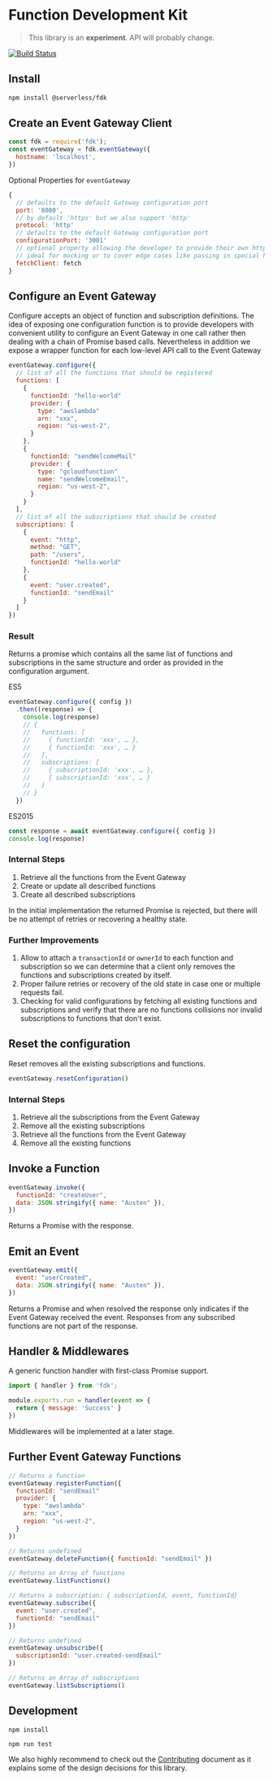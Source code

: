 # Function Development Kit

> This library is an **experiment**. API will probably change.

[![Build Status](https://travis-ci.org/serverless/fdk.svg?branch=master)](https://travis-ci.org/serverless/fdk)

## Install

```bash
npm install @serverless/fdk
```

## Create an Event Gateway Client

```js
const fdk = require('fdk');
const eventGateway = fdk.eventGateway({
  hostname: 'localhost',
})
```

Optional Properties for `eventGateway`

```js
{
  // defaults to the default Gateway configuration port
  port: '8080',
  // by default 'https' but we also support 'http'
  protocol: 'http'
  // defaults to the default Gateway configuration port
  configurationPort: '3001'
  // optional property allowing the developer to provide their own http lib
  // ideal for mocking or to cover edge cases like passing in special headers
  fetchClient: fetch
}
```

## Configure an Event Gateway

Configure accepts an object of function and subscription definitions. The idea of exposing one configuration function is to provide developers with convenient utility to configure an Event Gateway in one call rather then dealing with a chain of Promise based calls. Nevertheless in addition we expose a wrapper function for each low-level API call to the Event Gateway

```js
eventGateway.configure({
  // list of all the functions that should be registered
  functions: [
    {
      functionId: "hello-world"
      provider: {
        type: "awslambda"
        arn: "xxx",
        region: "us-west-2",
      }
    },
    {
      functionId: "sendWelcomeMail"
      provider: {
        type: "gcloudfunction"
        name: "sendWelcomeEmail",
        region: "us-west-2",
      }
    }
  ],
  // list of all the subscriptions that should be created
  subscriptions: [
    {
      event: "http",
      method: "GET",
      path: "/users",
      functionId: "hello-world"
    },
    {
      event: "user.created",
      functionId: "sendEmail"
    }
  ]
})
```

### Result

Returns a promise which contains all the same list of functions and subscriptions in the same structure and order as provided in the configuration argument.

ES5

```js
eventGateway.configure({ config })
  .then((response) => {
    console.log(response)
    // {
    //   functions: [
    //     { functionId: 'xxx', … },
    //     { functionId: 'xxx', … }
    //   ],
    //   subscriptions: [
    //     { subscriptionId: 'xxx', … },
    //     { subscriptionId: 'xxx', … }
    //   ]
    // }
  })
```

ES2015

```js
const response = await eventGateway.configure({ config })
console.log(response)
```

### Internal Steps

1. Retrieve all the functions from the Event Gateway
2. Create or update all described functions
3. Create all described subscriptions

In the initial implementation the returned Promise is rejected, but there will be no attempt of retries or recovering a healthy state.

### Further Improvements

1. Allow to attach a `transactionId` or `ownerId` to each function and subscription so we can determine that a client only removes the functions and subscriptions created by itself.
2. Proper failure retries or recovery of the old state in case one or multiple requests fail.
3. Checking for valid configurations by fetching all existing functions and subscriptions and verify that there are no functions collisions nor invalid subscriptions to functions that don't exist.

## Reset the configuration

Reset removes all the existing subscriptions and functions.

```js
eventGateway.resetConfiguration()
```

### Internal Steps

1. Retrieve all the subscriptions from the Event Gateway
2. Remove all the existing subscriptions
3. Retrieve all the functions from the Event Gateway
4. Remove all the existing functions

## Invoke a Function

```js
eventGateway.invoke({
  functionId: "createUser",
  data: JSON.stringify({ name: "Austen" }),
})
```

Returns a Promise with the response.

## Emit an Event

```js
eventGateway.emit({
  event: "userCreated",
  data: JSON.stringify({ name: "Austen" }),
})
```

Returns a Promise and when resolved the response only indicates if the Event Gateway received the event.
Responses from any subscribed functions are not part of the response.

## Handler & Middlewares

A generic function handler with first-class Promise support.

```js
import { handler } from 'fdk';

module.exports.run = handler(event => {
  return { message: 'Success' }
})
```

Middlewares will be implemented at a later stage.

## Further Event Gateway Functions

```js
// Returns a function
eventGateway.registerFunction({
  functionId: "sendEmail"
  provider: {
    type: "awslambda"
    arn: "xxx",
    region: "us-west-2",
  }
})

// Returns undefined
eventGateway.deleteFunction({ functionId: "sendEmail" })

// Returns an Array of functions
eventGateway.listFunctions()

// Returns a subscription: { subscriptionId, event, functionId}
eventGateway.subscribe({
  event: "user.created",
  functionId: "sendEmail"
})

// Returns undefined
eventGateway.unsubscribe({
  subscriptionId: "user.created-sendEmail"
})

// Returns an Array of subscriptions
eventGateway.listSubscriptions()
```

## Development

```
npm install
```

```js
npm run test
```

We also highly recommend to check out the [Contributing](https://github.com/serverless/fdk/blob/master/CONTRIBUTING.md) document as it explains some of the design decisions for this library.
